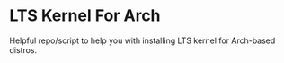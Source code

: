 # LTS Kernel For Arch

Helpful repo/script to help you with installing LTS kernel for Arch-based distros.
